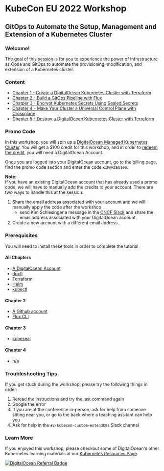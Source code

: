# KubeCon EU 2022 Workshop 
## GitOps to Automate the Setup, Management and Extension of a Kubernetes Cluster 
### Welcome! 

The goal of this [session](https://kccnceu2022.sched.com/event/yto4/gitops-to-automate-the-setup-management-and-extension-a-k8s-cluster-kim-schlesinger-digitalocean) is for you to experience the power of Infrastructure as Code and GitOps to automate the provisioning, modification, and extension of a Kubernetes cluster.

### Content 
- [Chapter 1 - Create a DigitalOcean Kubernetes Cluster with Terraform](./01-cluster-setup.md)
- [Chapter 2 - Build a GitOps Pipeline with Flux](./02-flux.md)
- [Chatper 3 - Encrypt Kubernetes Secrets Using Sealed Secrets](./03-sealed-secrets.md)
- [Chapter 4 - Make Your Cluster a Universal Control Plane with Crossplane](./04-crossplane.md)
- [Chapter 5 - Destroy a DigitalOcean Kubernetes Cluster with Terraform](./05-cluster-teardown.md)

### Promo Code 
In this workshop, you will spin up a [DigitalOcean Managed Kubernetes Cluster](https://www.digitalocean.com/products/kubernetes). You will get a $100 credit for this workshop, and in order to [redeem the credit](https://docs.digitalocean.com/products/billing/promo-codes/), you will need a DigitalOcean Account. 

Once you are logged into your DigitalOcean account, go to the billing page, find the promo code section and enter the code `KIM@KCEU100`.

**Note:**  
If you have an existing DigitalOcean account that has already used a promo code, we will have to manually add the credits to your account. There are two ways to handle this at the session: 

1. Share the email address associated with your account and we will manually apply the code after the workshop
    - send Kim Schlesinger a message in the [CNCF Slack](cloud-native.slack.com) and share the email address associated with your DigitalOcean account
1. Create a new account with a different email address.

### Prerequisites
You will need to install these tools in order to complete the tutorial 

#### All Chapters 
- [A DigitalOcean Account](https://cloud.digitalocean.com/registrations/new)
- [doctl](https://docs.digitalocean.com/reference/doctl/how-to/install/)
- [Terraform](https://learn.hashicorp.com/tutorials/terraform/install-cli#install-terraform) 
- [Helm](https://helm.sh/docs/intro/install/)
- [kubectl](https://kubernetes.io/docs/tasks/tools/)

#### Chapter 2 
- [A Github account](https://github.com/signup)
- [Flux CLI](https://fluxcd.io/docs/installation/#install-the-flux-cli)

#### Chapter 3 
- [kubeseal](https://github.com/bitnami-labs/sealed-secrets#homebrew)

#### Chapter 4 
- n/a

### Troubleshooting Tips 
If you get stuck during the workshop, please try the following things in order: 

1. Reread the instructions and try the last command again
1. Google the error
1. If you are at the conference in-person, ask for help from someone sitting near you, or go to the back where a teaching assitant can help you
1. Ask for help in the `#2-kubecon-custom-extendk8s` Slack channel

### Learn More
If you enjoyed this workshop, please checkout some of DigitalOcean's other Kubernetes learning materials at our [Kubernetes Resources Page](https://www.digitalocean.com/landing/doks-resources). 

[![DigitalOcean Referral Badge](https://web-platforms.sfo2.digitaloceanspaces.com/WWW/Badge%203.svg)](https://www.digitalocean.com/?refcode=0396fb078dbc&utm_campaign=Referral_Invite&utm_medium=Referral_Program&utm_source=badge)




